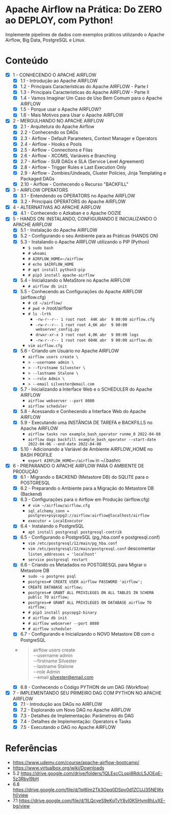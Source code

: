 # Apache Airflow na Prática: Do ZERO ao DEPLOY, com Python!

Implemente pipelines de dados com exemplos práticos utilizando o Apache Airflow, Big Data, PostgreSQL e Linux.

# Conteúdo

- [x] 1 - CONHECENDO O APACHE AIRFLOW
  - [x] 1.1 - Introdução ao Apache AIRFLOW
  - [x] 1.2 - Principais Características do Apache AIRFLOW - Parte I
  - [x] 1.3 - Principais Características do Apache AIRFLOW - Parte II
  - [x] 1.4 - Vamos Imaginar Um Caso de Uso Bem Comum para o Apache AIRFLOW
  - [x] 1.5 - Porque usar o Apache AIRFLOW?
  - [x] 1.6 - Mais Motivos para Usar o Apache AIRFLOW
- [x] 2 - MERGULHANDO NO APACHE AIRFLOW
  - [x] 2.1 - Arquitetura do Apache Airflow
  - [x] 2.2 - Conhecendo os DAGs
  - [x] 2.3 - Airflow - Default Parameters, Context Manager e Operators
  - [x] 2.4 - Airflow - Hooks e Pools
  - [x] 2.5 - Airflow - Connections e Filas
  - [x] 2.6 - Airflow - XCOMS, Variáveis e Branching
  - [x] 2.7 - Airflow - SUB DAGs e SLA (Service Level Agreement)
  - [x] 2.8 - Airflow - Trigger Rules e Last Execution Only
  - [x] 2.9 - Airflow - Zombies/Undeads, Cluster Policies, Jinja Templating e Packaged DAGs
  - [x] 2.10 - Airflow - Conhecendo o Recurso "BACKFILL"
- [x] 3 - AIRFLOW OPERATORS
  - [x] 3.1 - Entendendo os OPERATORS no Apache AIRFLOW
  - [x] 3.2 - Principais OPERATORS do Apache AIRFLOW
- [x] 4 - ALTERNATIVAS AO APACHE AIRFLOW
  - [x] 4.1 - Conhecendo o Azkaban e o Apache OOZIE
- [x] 5 - HANDS ON: INSTALANDO, CONFIGURANDO E INICIALIZANDO O APACHE AIRFLOW
  - [x] 5.1 - Instalação do Apache AIRFLOW
  - [x] 5.2 - Configurando o seu Ambiente para as Práticas (HANDS ON)
  - [x] 5.3 - Instalando o Apache AIRFLOW utilizando o PIP (Python)
    - `$ sudo bash`
    - `# whoami`
    - `# AIRFLOW_HOME=~/airflow`
    - `# echo $AIRFLOW_HOME`
    - `# apt install python3-pip`
    - `# pip3 install apache-airflow`
  - [x] 5.4 - Inicializando o MetaStore no Apache AIRFLOW
    - `# airflow db init`
  - [x] 5.5 - Conhecendo as Configurações do Apache AIRFLOW (airflow.cfg)
    - `# cd ~/airflow/`
    - `# pwd` -> /root/airflow
    - `# ls -lrth`
      - `-rw-r--r-- 1 root root  44K abr  9 00:00 airflow.cfg`
      - `-rw-r--r-- 1 root root 4,6K abr  9 00:00 webserver_config.py`
      - `drwxr-xr-x 3 root root 4,0K abr  9 00:00 logs`
      - `-rw-r--r-- 1 root root 604K abr  9 00:00 airflow.db`
    - `vim airflow.cfg`
  - [x] 5.6 - Criando um Usuário no Apache AIRFLOW
    - `airflow users create \`
    - `> --username admin \`
    - `> --firstname Silvester \`
    - `> --lastname Stalone \`
    - `> --role Admin \`
    - `> --email silvester@email.com`
  - [x] 5.7 - Inicializando a Interface Web e o SCHEDULER do Apache AIRFLOW
    - `airflow webserver --port 8080`
    - `airflow scheduler`
  - [x] 5.8 - Acessando e Conhecendo a Interface Web do Apache AIRFLOW
  - [x] 5.9 - Executando uma INSTÂNCIA DE TAREFA e BACKFILLS no Apache AIRFLOW
    - `airflow tasks run example_bash_operator runme_0 2022-04-08`
    - `airflow dags backfill example_bash_operator --start-date 2022-04-06 --end-date 2022-04-08`
  - [x] 5.10 - Adicionando a Variável de Ambiente AIRFLOW_HOME no BASH PROFILE
    - `export AIRFLOW_HOME=~/airflow` in ~/.bashrc
- [x] 6 - PREPARANDO O APACHE AIRFLOW PARA O AMBIENTE DE PRODUÇÃO
  - [x] 6.1 - Migrando o BACKEND (Metastore DB) do SQLITE para o POSTGRESQL
  - [x] 6.2 - Preparando o Ambiente para a Migração do Metastore DB (Backend)
  - [x] 6.3 - Configurações para o Airflow em Produção (airflow.cfg)
    - `# vim ~/airflow/airflow.cfg`
    - `sql_alchemy_conn = postgres+psycopg2://airflow:airflow@localhost/airflow`
    - `executor = LocalExecutor`
  - [x] 6.4 - Instalando o PostgreSQL
    - `apt install postgresql postgresql-contrib`
  - [x] 6.5 - Configurando o PostgreSQL (pg_hba.conf e postgresql.conf)
    - `vim /etc/postgresql/12/main/pg_hba.conf`
    - `vim /etc/postgresql/12/main/postgresql.conf` descomentar `listen_addresses = 'localhost'`
    - `service postgresql restart`
  - [x] 6.6 - Criando os Metadados no POSTGRESQL para Migrar o Metastore DB
    - `sudo -u postgres psql`
    - `postgres=# CREATE USER airflow PASSWORD 'airflow';`
    - `CREATE DATABASE airflow;`
    - `postgres=# GRANT ALL PRIVILEGES ON ALL TABLES IN SCHEMA public TO airflow;`
    - `postgres=# GRANT ALL PRIVILEGES ON DATABASE airflow TO airflow;`
    - `# pip3 install psycopg2-binary`
    - `# airflow db init`
    - `# airflow webserver --port 8080`
    - `# airflow scheduler`
  - [x] 6.7 - Configurando e Inicializando o NOVO Metastore DB com o PostgreSQL
  - > airflow users create \
    --username admin \
    --firstname Silvester \
    --lastname Stalone \
    --role Admin \
    --email silvester@email.com
  - [x] 6.8 - Conhecendo o Código PYTHON de um DAG (Workflow)
- [x] 7 - IMPLEMENTANDO SEU PRIMEIRO DAG COM PYTHON NO APACHE AIRFLOW
  - [x] 7.1 - Introdução aos DAGs no AIRFLOW
  - [x] 7.2 - Explorando um Novo DAG no Apache AIRFLOW
  - [x] 7.3 - Detalhes de Implementação: Parâmetros do DAG
  - [x] 7.4 - Detalhes de Implementação: Operators e Tasks
  - [x] 7.5 - Executando o DAG no Apache AIRFLOW

# Referências

- https://www.udemy.com/course/apache-airflow-bootcamp/
- https://www.virtualbox.org/wiki/Downloads
- 5.2 https://drive.google.com/drive/folders/1QLEscCLopi8RdcL5JOEqE-5z3Rbyl9bH
- 6.8 https://drive.google.com/file/d/1qI6lm2Tk3Opq0DSpv0d1ZCUJ35NEWxhI/view
- 7.1 https://drive.google.com/file/d/1lLQcyeS9eKqTvY8vI0K5Hym8hLvXE-bg/view

